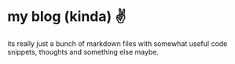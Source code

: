# my blog (kinda) ✌️

its really just a bunch of markdown files with somewhat useful code snippets, thoughts and something else maybe.
